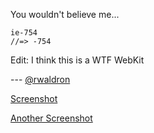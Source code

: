 You wouldn't believe me...

```
ie-754
//=> -754
```

Edit: I think this is a WTF WebKit


--- [@rwaldron](http://twitter.com/rwaldron)

[Screenshot](http://gyazo.com/e61700154b6be109110c1f57b56b1c14.png)

[Another Screenshot](http://gyazo.com/0ac601fc10179046b7d51106c374a1d7.png)


